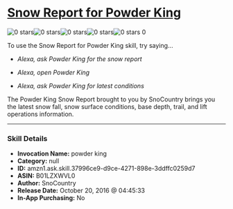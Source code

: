 # [Snow Report for Powder King](http://alexa.amazon.com/#skills/amzn1.ask.skill.37996ce9-d9ce-4271-898e-3ddffc0259d7)
![0 stars](../../images/ic_star_border_black_18dp_1x.png)![0 stars](../../images/ic_star_border_black_18dp_1x.png)![0 stars](../../images/ic_star_border_black_18dp_1x.png)![0 stars](../../images/ic_star_border_black_18dp_1x.png)![0 stars](../../images/ic_star_border_black_18dp_1x.png) 0

To use the Snow Report for Powder King skill, try saying...

* *Alexa, ask Powder King for the snow report*

* *Alexa, open Powder King*

* *Alexa, ask Powder King for latest conditions*

The Powder King Snow Report brought to you by SnoCountry brings you the latest snow fall, snow surface conditions,  base depth, trail, and lift operations information.

***

### Skill Details

* **Invocation Name:** powder king
* **Category:** null
* **ID:** amzn1.ask.skill.37996ce9-d9ce-4271-898e-3ddffc0259d7
* **ASIN:** B01LZXWVL0
* **Author:** SnoCountry
* **Release Date:** October 20, 2016 @ 04:45:33
* **In-App Purchasing:** No

